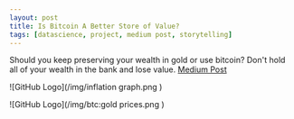 ```yaml
---
layout: post
title: Is Bitcoin A Better Store of Value? 
tags: [datascience, project, medium post, storytelling]
---
```

Should you keep preserving your wealth in gold or use bitcoin? Don't hold all of your wealth in the bank and lose value.
[Medium Post](https://medium.com/@malex140/is-bitcoin-a-better-store-of-value-477b3e369073)

![GitHub Logo](/img/inflation graph.png	)

![GitHub Logo](/img/btc:gold prices.png	)

